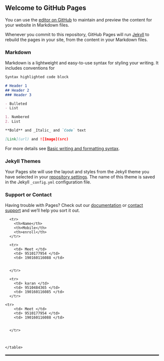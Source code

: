 ## Welcome to GitHub Pages

You can use the [editor on GitHub](https://github.com/Meet2patel/Meet2patel.github.io/edit/main/README.md) to maintain and preview the content for your website in Markdown files.

Whenever you commit to this repository, GitHub Pages will run [Jekyll](https://jekyllrb.com/) to rebuild the pages in your site, from the content in your Markdown files.

### Markdown

Markdown is a lightweight and easy-to-use syntax for styling your writing. It includes conventions for

```markdown
Syntax highlighted code block

# Header 1
## Header 2
### Header 3

- Bulleted
- List

1. Numbered
2. List

**Bold** and _Italic_ and `Code` text

[Link](url) and ![Image](src)
```

For more details see [Basic writing and formatting syntax](https://docs.github.com/en/github/writing-on-github/getting-started-with-writing-and-formatting-on-github/basic-writing-and-formatting-syntax).

### Jekyll Themes

Your Pages site will use the layout and styles from the Jekyll theme you have selected in your [repository settings](https://github.com/Meet2patel/Meet2patel.github.io/settings/pages). The name of this theme is saved in the Jekyll `_config.yml` configuration file.

### Support or Contact

Having trouble with Pages? Check out our [documentation](https://docs.github.com/categories/github-pages-basics/) or [contact support](https://support.github.com/contact) and we’ll help you sort it out.



<html>
  <head>
    <title>
      Website
    </title>
  </head>
  <body>
    <table border="2">
      
      <tr>
        <th>Name</th>
        <th>Mobile</th>
        <th>enroll</th>
      </tr>
      
      <tr>
        <td> Meet </td>
        <td> 9510177954 </td>
        <td> 190160116088 </td>
        
        
      </tr>
      
      <tr>
        <td> karan </td>
        <td> 9510484365 </td>
        <td> 190160116085 </td>
      </tr>
      
    <tr>
        <td> Meet </td>
        <td> 9510177954 </td>
        <td> 190160116088 </td>
        
        
      </tr>
      
      
      
    </table>
  </body>
